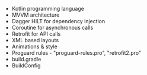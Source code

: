 - Kotlin programming language
- MVVM architecture
- Dagger HILT for dependency injection
- Coroutine for asynchronous calls
- Retrofit for API calls
- XML based layouts
- Animations & style
- Proguard rules - "proguard-rules.pro", "retrofit2.pro"
- build.gradle
- BuildConfig
